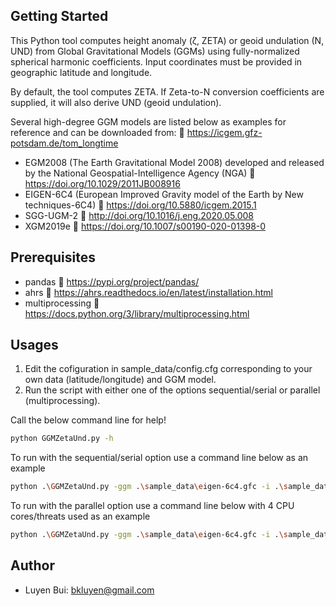 ## Getting Started

This Python tool computes height anomaly (ζ, ZETA) or geoid undulation (N, UND) from Global Gravitational Models (GGMs) using fully-normalized spherical harmonic coefficients. Input coordinates must be provided in geographic latitude and longitude.

By default, the tool computes ZETA. If Zeta-to-N conversion coefficients are supplied, it will also derive UND (geoid undulation).

Several high-degree GGM models are listed below as examples for reference and can be downloaded from:
🔗 https://icgem.gfz-potsdam.de/tom_longtime

- EGM2008 (The Earth Gravitational Model 2008) developed and released by the National Geospatial-Intelligence Agency (NGA) 🔗 https://doi.org/10.1029/2011JB008916
- EIGEN-6C4 (European Improved Gravity model of the Earth by New techniques-6C4) 🔗 https://doi.org/10.5880/icgem.2015.1
- SGG-UGM-2 🔗 http://doi.org/10.1016/j.eng.2020.05.008
- XGM2019e 🔗 https://doi.org/10.1007/s00190-020-01398-0

## Prerequisites
- pandas 🔗 https://pypi.org/project/pandas/
- ahrs 🔗 https://ahrs.readthedocs.io/en/latest/installation.html
- multiprocessing 🔗 https://docs.python.org/3/library/multiprocessing.html

## Usages
1. Edit the cofiguration in sample_data/config.cfg corresponding to your own data (latitude/longitude) and GGM model.
2. Run the script with either one of the options sequential/serial or parallel (multiprocessing).

Call the below command line for help!
```bash
python GGMZetaUnd.py -h
```
To run with the sequential/serial option use a command line below as an example
```bash
python .\GGMZetaUnd.py -ggm .\sample_data\eigen-6c4.gfc -i .\sample_data\LatLon.txt -o .\sample_data\ZetaUnd.xlsx -c .\sample_data\config.cfg
```
To run with the parallel option use a command line below with 4 CPU cores/threats used as an example
```bash
python .\GGMZetaUnd.py -ggm .\sample_data\eigen-6c4.gfc -i .\sample_data\LatLon.txt -o .\sample_data\ZetaUnd.xlsx -c .\sample_data\config.cfg -n 4
```

## Author
* Luyen Bui: <bkluyen@gmail.com>